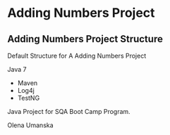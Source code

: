 # Adding Numbers Project
## Adding Numbers Project Structure

Default Structure for A Adding Numbers Project

Java 7

* Maven
* Log4j
* TestNG

Java Project for SQA Boot Camp Program.

Olena Umanska
